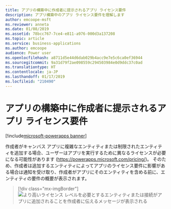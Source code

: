 ```yaml
---
title: アプリの構築中に作成者に提示されるアプリ ライセンス要件
description: アプリ構築中のアプリ ライセンス要件を理解します
author: emcoope-msft
ms.reviewer: anneta
ms.date: 01/08/2019
ms.assetid: 78bcc767-7ce4-e811-a976-000d3a137208
ms.topic: article
ms.service: business-applications
ms.author: emcoope
audience: Power user
ms.openlocfilehash: a8711d5e44d6dab029b4acc9e7e5c6ca0ef36944
ms.sourcegitcommit: 9a31d79f2ae098559c294503984e0d9ddc37c0ad
ms.translationtype: HT
ms.contentlocale: ja-JP
ms.lasthandoff: 01/17/2019
ms.locfileid: "210490"
---
```

# <a name="app-licensing-requirements-presented-to-makers-while-building-apps"></a>アプリの構築中に作成者に提示されるアプリ ライセンス要件


[!include[microsoft-powerapps banner](../includes/microsoft-powerapps.md)]

作成者がキャンバス アプリに複雑なエンティティまたは制限されたエンティティを追加する場合、ユーザーはアプリを実行するために異なるライセンスが必要になる可能性があります (https://powerapps.microsoft.com/pricing/)。 そのため、作成者は追加するエンティティによってアプリのライセンス要件に影響がある場合は通知を受け取り、作成者がアプリにそのエンティティを含める前に、エンティティの要件の概要が表示されます。

> [!div class="mx-imgBorder"]
> ![より高いライセンス レベルを必要とするエンティティまたは接続がアプリに追加されることを作成者に伝えるメッセージが表示される](media/ComplexEntity.png "より高いライセンス レベルを必要とするエンティティまたは接続がアプリに追加されることを作成者に伝えるメッセージが表示される")
